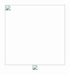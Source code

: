 <div align="center">
<img src="https://media.giphy.com/media/mTPjPA6SSXgTsnZ1Dh/giphy.gif" width="200"/>
  <div>
<a href="https://www.linkedin.com/in/aristotelis-tsampasidis-705505158/" target="_blank">
<img src="https://shields.io/badge/LinkedIn-blue?Logo"/>
</a>
</div>
  <img src="https://komarev.com/ghpvc/?username=aristsam&color=green" alt=""/>
</div>



